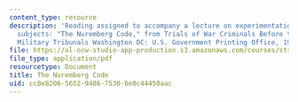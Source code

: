 ```yaml
---
content_type: resource
description: 'Reading assigned to accompany a lecture on experimentation on human
  subjects: "The Nuremberg Code," from Trials of War Criminals Before the Nuremberg
  Military Tribunals Washington DC: U.S. Government Printing Office, 1949.'
file: https://ol-ocw-studio-app-production.s3.amazonaws.com/courses/sts-011-american-science-ethical-conflicts-and-political-choices-fall-2007/cc8e82065652948675306e0c44450aac_21_nurembrg_code.pdf
file_type: application/pdf
resourcetype: Document
title: The Nuremberg Code
uid: cc8e8206-5652-9486-7530-6e0c44450aac
---
```


